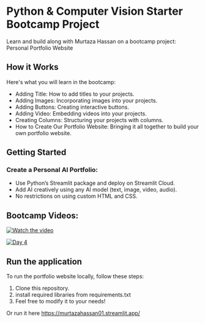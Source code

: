 # Python & Computer Vision Starter Bootcamp Project

Learn and build along with Murtaza Hassan on a bootcamp project: Personal Portfolio Website

## How it Works
Here's what you will learn in the bootcamp: 
-  Adding Title: How to add titles to your projects.
-  Adding Images: Incorporating images into your projects.
-  Adding Buttons: Creating interactive buttons.
-  Adding Video: Embedding videos into your projects.
-  Creating Columns: Structuring your projects with columns.
-  How to Create Our Portfolio Website: Bringing it all together to build your own portfolio website.

## Getting Started
### Create a Personal AI Portfolio:
-  Use Python’s Streamlit package and deploy on Streamlit Cloud.
-  Add AI creatively using any AI model (text, image, video, audio).
-  No restrictions on using custom HTML and CSS.

## Bootcamp Videos:


[![Watch the video](https://img.youtube.com/vi/_2UqdX8dcsU/0.jpg)](https://www.youtube.com/watch?v=_2UqdX8dcsU)

[![Day 4](https://img.youtube.com/vi/pe6b095gOSU/0.jpg)](https://www.youtube.com/watch?v=pe6b095gOSU)

## Run the application

To run the portfolio website locally, follow these steps:

1. Clone this repository.
2. install required libraries from requirements.txt
3. Feel free to modify it to your needs!

Or run it here https://murtazahassan01.streamlit.app/
